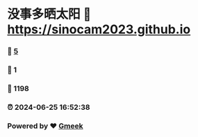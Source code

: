 # 没事多晒太阳 :link: https://sinocam2023.github.io 
### :page_facing_up: [5](https://sinocam2023.github.io/tag.html) 
### :speech_balloon: 1 
### :hibiscus: 1198 
### :alarm_clock: 2024-06-25 16:52:38 
### Powered by :heart: [Gmeek](https://github.com/Meekdai/Gmeek)
